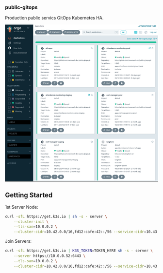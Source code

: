 ### public-gitops

Production public servics GitOps Kubernetes HA.

![ArgoCD](https://github.com/navaneeth-dev/public-gitops/blob/main/assets/argocd.png)

## Getting Started

1st Server Node:

```bash
curl -sfL https://get.k3s.io | sh -s - server \
    --cluster-init \
    --tls-san=10.0.0.2 \
    --cluster-cidr=10.42.0.0/16,fd12:cafe:42::/56 --service-cidr=10.43.0.0/16,fd12:cafe:43::/112
```

Join Servers:

```bash
curl -sfL https://get.k3s.io | K3S_TOKEN=TOKEN_HERE sh -s - server \
    --server https://10.0.0.52:6443 \
    --tls-san=10.0.0.2 \
    --cluster-cidr=10.42.0.0/16,fd12:cafe:42::/56 --service-cidr=10.43.0.0/16,fd12:cafe:43::/112
```

